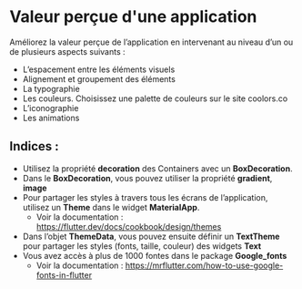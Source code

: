 # Valeur perçue d'une application

Améliorez la valeur perçue de l’application en intervenant au niveau d’un ou de plusieurs aspects suivants :
- L’espacement entre les éléments visuels
- Alignement et groupement des éléments
- La typographie
- Les couleurs. Choisissez une palette de couleurs sur le site coolors.co
- L’iconographie
- Les animations

## Indices :
- Utilisez la propriété **decoration** des Containers avec un **BoxDecoration**.
- Dans le **BoxDecoration**, vous pouvez utiliser la propriété **gradient**, **image**
- Pour partager les styles à travers tous les écrans de l’application, utilisez un **Theme** dans le widget **MaterialApp**. 
  - Voir la documentation : https://flutter.dev/docs/cookbook/design/themes
- Dans l’objet **ThemeData**, vous pouvez ensuite définir un **TextTheme** pour partager les styles (fonts, taille, couleur) des widgets **Text**
- Vous avez accès à plus de 1000 fontes dans le package **Google_fonts**
  - Voir la documentation : https://mrflutter.com/how-to-use-google-fonts-in-flutter
